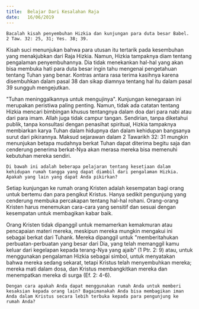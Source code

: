 ```yaml
---
title:  Belajar Dari Kesalahan Raja
date:   16/06/2019
---
```


`Bacalah kisah penyembuhan Hizkia dan kunjungan para duta besar Babel. 2 Taw. 32: 25, 31; Yes. 38; 39.`

Kisah suci menunjukan bahwa para utusan itu tertarik pada kesembuhan yang menakjubkan dari Raja Hizkia. Namun, Hizkia tampaknya diam tentang pengalaman penyembuhannya. Dia tidak menekankan hal-hal yang akan bisa membuka hati para duta besar ingin tahu mengenai pengetahuan tentang Tuhan yang benar. Kontras antara rasa terima kasihnya karena disembuhkan dalam pasal 38 dan sikap diamnya tentang hal itu dalam pasal 39 sungguh mengejutkan.

"Tuhan meninggalkannya untuk mengujinya". Kunjungan kenegaraan ini merupakan peristiwa paling penting. Namun, tidak ada catatan tentang Hizkia mencari bimbingan khusus tentangnya dalam doa dari para nabi atau dari para imam. Allah juga tidak campur tangan. Sendirian, tanpa diketahui publik, tanpa konsultasi dengan penasihat spiritual, Hizkia tampaknya membiarkan karya Tuhan dalam hidupnya dan dalam kehidupan bangsanya surut dari pikirannya. Maksud sejarawan dalam 2 Tawarikh 32: 31 mungkin menunjukan betapa mudahnya berkat Tuhan dapat diterima begitu saja dan cenderung penerima berkat-Nya akan merasa mereka bisa memenuhi kebutuhan mereka sendiri.

`Di bawah ini adalah beberapa pelajaran tentang kesetiaan dalam kehidupan rumah tangga yang dapat diambil dari pengalaman Hizkia. Apakah yang lain yang dapat Anda pikirkan?`

Setiap kunjungan ke rumah orang Kristen adalah kesempatan bagi orang untuk bertemu dan para pengikut Kristus. Hanya sedikit pengunjung yang cenderung membuka percakapan tentang hal-hal rohani. Orang-orang Kristen harus menemukan cara-cara yang sensitif dan sesuai dengan kesempatan untuk membagikan kabar baik.

Orang Kristen tidak dipanggil untuk memamerkan kemakmuran atau pencapaian materi mereka, meskipun mereka mungkin mengakui ini sebagai berkat dari Tuhank. Mereka dipanggil untuk "memberitahukan perbuatan-perbuatan yang besar dari Dia, yang telah memanggil kamu keluar dari kegelapan kepada terang-Nya yang ajaib" (1 Ptr. 2: 9) atau, untuk menggunakan pengalaman Hizkia sebagai simbol, untuk menyatakan bahwa mereka sedang sekarat, tetapi Kristus telah menyembuhkan mereka; mereka mati dalam dosa, dan Kristus membangkitkan mereka dan menempatkan mereka di surga (Ef. 2: 4-6).

`Dengan cara apakah Anda dapat menggunakan rumah Anda untuk memberi kesaksian kepada orang lain? Bagaimanakah Anda bisa membagikan iman Anda dalam Kristus secara lebih terbuka kepada para pengunjung ke rumah Anda?`